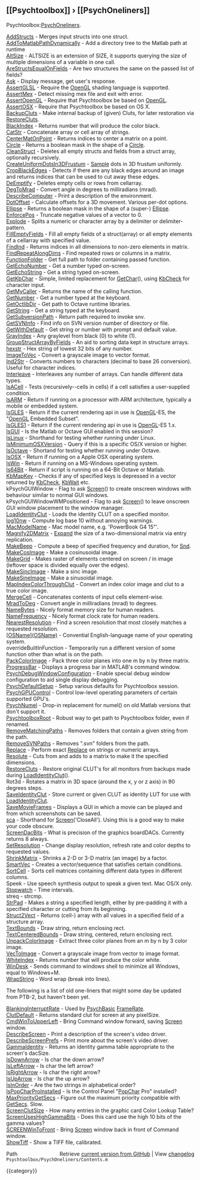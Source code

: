## [[Psychtoolbox]] &#8250; [[PsychOneliners]]

Psychtoolbox:[PsychOneliners](PsychOneliners).  
  
  
  [AddStructs](AddStructs)              - Merges input structs into one struct.  
  [AddToMatlabPathDynamically](AddToMatlabPathDynamically) - Add a directory tree to the Matlab path at runtime  
  [AltSize](AltSize)                 - ALTSIZE is an extension of SIZE, it supports querying the size of multiple dimensions of a variable in one call.  
  [AreStructsEqualOnFields](AreStructsEqualOnFields) - Are two structures the same on the passed list of fields?  
  [Ask](Ask)                     - Display message, get user's response.  
  [AssertGLSL](AssertGLSL)              - Require the [OpenGL](OpenGL) shading language is supported.  
  [AssertMex](AssertMex)               - Detect missing mex file and exit with error.  
  [AssertOpenGL](AssertOpenGL)            - Require that Psychtoolbox be based on [OpenGL](OpenGL).  
  [AssertOSX](AssertOSX)               - Require that Psychtoolbox be based on OS X.  
  [BackupCluts](BackupCluts)             - Make internal backup of (given) Cluts, for later restoration via [RestoreCluts](RestoreCluts).  
  [BlackIndex](BlackIndex)              - Returns number that will produce the color black.  
  [CatStr](CatStr)                  - Concatenate array or cell array of strings.  
  [CenterMatOnPoint](CenterMatOnPoint)        - Returns indices to center a matrix on a point.  
  [Circle](Circle)                  - Returns a boolean mask in the shape of a [Circle](Circle).  
  [CleanStruct](CleanStruct)             - Deletes all empty structs and fields from a struct array, optionally recursively.  
  [CreateUniformDotsIn3DFrustum](CreateUniformDotsIn3DFrustum) - [Sample](Sample) dots in 3D frustum uniformly.  
  [CropBlackEdges](CropBlackEdges)          - Detects if there are any black edges around an image and returns indices that can be used to cut away these edges.  
  [DeEmptify](DeEmptify)               - Deletes empty cells or rows from cellarray.  
  [DegToMrad](DegToMrad)               - Convert angle in degrees to milliradians (mrad).  
  [DescribeComputer](DescribeComputer)        - Print a description of the environment.  
  [DotOffset](DotOffset)               - Calculate offsets for a 3D movement. Various per-dot options.  
  [Ellipse](Ellipse)                 - Returns a boolean mask in the shape of a (super-) [Ellipse](Ellipse).  
  [EnforcePos](EnforcePos)              - Truncate negative values of a vector to 0.  
  [Explode](Explode)                 - Splits a numeric or character array by a delimiter or delimiter-pattern.  
  [FillEmptyFields](FillEmptyFields)         - Fill all empty fields of a struct(array) or all empty elements of a cellarray with specified value.  
  [FindInd](FindInd)                 - Returns indices in all dimensions to non-zero elements in matrix.  
  [FindRepeatAlongDims](FindRepeatAlongDims)     - Find repeated rows or columns in a matrix.  
  [FunctionFolder](FunctionFolder)          - Get full path to folder containing passed function.  
  [GetEchoNumber](GetEchoNumber)           - Get a number typed on-screen.  
  [GetEchoString](GetEchoString)           - Get a string typed on-screen.  
  [GetKbChar](GetKbChar)               - Simple, limited replacement for [GetChar](GetChar)(), using [KbCheck](KbCheck) for character input.  
  [GetMyCaller](GetMyCaller)             - Returns the name of the calling function.  
  [GetNumber](GetNumber)               - Get a number typed at the keyboard.  
  [GetOctlibDir](GetOctlibDir)            - Get path to Octave runtime libraries.  
  [GetString](GetString)               - Get a string typed at the keyboard.  
  [GetSubversionPath](GetSubversionPath)       - Return path required to invoke snv.  
  [GetSVNInfo](GetSVNInfo)              - Find info on SVN version number of directory or file.  
  [GetWithDefault](GetWithDefault)          - Get string or number with prompt and default value.  
  [GrayIndex](GrayIndex)               - Any graylevel from black (0) to white (1).  
  [GroupStructArrayByFields](GroupStructArrayByFields) - An aid to sorting data kept in structure arrays.  
  [hexstr](hexstr)                  - Hex string of lowest 32 bits of any number.  
  [ImageToVec](ImageToVec)              - Convert a grayscale image to vector format.  
  [Ind2Str](Ind2Str)                 - Converts numbers to characters (decimal to base 26 conversion). Useful for character indices.  
  [Interleave](Interleave)              - Interleaves any number of arrays. Can handle different data types.  
  [IsACell](IsACell)                 - Tests (recursively--cells in cells) if a cell satisfies a user-supplied condition.  
  [IsARM](IsARM)                   - Return if running on a processor with ARM architecture, typically a mobile or embedded system.  
  [IsGLES](IsGLES)                  - Return if the current rendering api in use is [OpenGL](OpenGL)-ES, the "[OpenGL](OpenGL) Embedded Subset".  
  [IsGLES1](IsGLES1)                 - Return if the current rendering api in use is [OpenGL](OpenGL)-ES 1.x.  
  [IsGUI](IsGUI)                   - Is the Matlab or Octave GUI enabled in this session?  
  [IsLinux](IsLinux)                 - Shorthand for testing whether running under Linux.  
  [IsMinimumOSXVersion](IsMinimumOSXVersion)     - Query if this is a specific OS/X version or higher.  
  [IsOctave](IsOctave)                - Shortand for testing whether running under Octave.  
  [IsOSX](IsOSX)                   - Return if running on a Apple OSX operating system.  
  [IsWin](IsWin)                   - Return if running on a MS-Windows operating system.  
  [Is64Bit](Is64Bit)                 - Return if script is running on a 64-Bit Octave or Matlab.  
  [KbMapKey](KbMapKey)                - Checks if any of specified keys is depressed in a vector returned by [KbCheck](KbCheck), [KbWait](KbWait) etc.  
  kPsychGUIWindow         - Flag to ask [Screen](Screen)() to create onscreen windows with behaviour similar to normal GUI windows.  
  kPsychGUIWindowWMPositioned - Flag to ask [Screen](Screen)() to leave onscreen GUI window placement to the window manager.  
  [LoadIdentityClut](LoadIdentityClut)        - Loads the identity CLUT on a specified monitor.  
  [log10nw](log10nw)                 - Compute log base 10 without annoying warnings.  
  [MacModelName](MacModelName)            - Mac model name, e.g. 'PowerBook G4 15"'.  
  [Magnify2DMatrix](Magnify2DMatrix)         - [Expand](Expand) the size of a two-dimensional matrix via entry replication.  
  [MakeBeep](MakeBeep)                - Compute a beep of specified frequency and duration, for [Snd](Snd).  
  [MakeCosImage](MakeCosImage)            - Make a cosinusoidal image.  
  [MakeGrid](MakeGrid)                - Makes raster of elements centered on screen / in image (leftover space is divided equally over the edges).  
  [MakeSincImage](MakeSincImage)           - Make a sinc image.  
  [MakeSineImage](MakeSineImage)           - Make a sinusoidal image.  
  [MapIndexColorThroughClut](MapIndexColorThroughClut) - Convert an index color image and clut to a true color image.  
  [MergeCell](MergeCell)               - Concatenates contents of input cells element-wise.  
  [MradToDeg](MradToDeg)               - Convert angle in milliradians (mrad) to degrees.  
  [NameBytes](NameBytes)               - Nicely format memory size for human readers.  
  [NameFrequency](NameFrequency)           - Nicely format clock rate for human readers.  
  [NearestResolution](NearestResolution)       - Find a screen resolution that most closely matches a requested resolution.  
  [[OSName](OSName)][(OSName)]((OSName))                  - Convential English-language name of your operating system.  
  overrideBuiltInFunction - Temporarily run a different version of some function other than what is on the path.  
  [PackColorImage](PackColorImage)          - Pack three color planes into one m by n by three matrix.  
  [ProgressBar](ProgressBar)             - Displays a progress bar in MATLAB's command window.  
  [PsychDebugWindowConfiguration](PsychDebugWindowConfiguration) - Enable special debug window configuration to aid single display debugging.  
  [PsychDefaultSetup](PsychDefaultSetup)       - Setup various defaults for Psychtoolbox session.  
  [PsychGPUControl](PsychGPUControl)         - Control low-level operating parameters of certain supported GPU's.  
  [PsychNumel](PsychNumel)              - Drop-in replacement for numel() on old Matlab versions that don't support it.  
  [PsychtoolboxRoot](PsychtoolboxRoot)        - Robust way to get path to Psychtoolbox folder, even if renamed.  
  [RemoveMatchingPaths](RemoveMatchingPaths)     - Removes folders that contain a given string from the path.  
  [RemoveSVNPaths](RemoveSVNPaths)          - Removes ".svn" folders from the path.  
  [Replace](Replace)                 - Perform exact [Replace](Replace) on strings or numeric arrays.  
  [Resolute](Resolute)                - Cuts from and adds to a matrix to make it the specified dimensions.  
  [RestoreCluts](RestoreCluts)            - Restore original CLUT's for all monitors from backups made during [LoadIdentityClut](LoadIdentityClut)().  
  Rot3d                   - Rotates a matrix in 3D space (around the x, y or z axis) in 90 degrees steps.  
  [SaveIdentityClut](SaveIdentityClut)        - Store current or given CLUT as identity LUT for use with [LoadIdentityClut](LoadIdentityClut).  
  [SaveMovieFrames](SaveMovieFrames)         - Displays a GUI in which a movie can be played and from which screenshots can be saved.  
  [sca](sca)                     - Shorthand for [Screen](Screen)('CloseAll').  Using this is a good way to make your code obscure.  
  [ScreenDacBits](ScreenDacBits)           - What is precision of the graphics boardDACs. Currently returns 8 always.  
  [SetResolution](SetResolution)           - Change display resolution, refresh rate and color depths to requested values.  
  [ShrinkMatrix](ShrinkMatrix)            - Shrinks a 2-D or 3-D matrix (an image) by a factor.  
  [SmartVec](SmartVec)                - Creates a vector/sequence that satisfies certain conditions.  
  [SortCell](SortCell)                - Sorts cell matrices containing different data types in different columns.  
  Speek                   - Use speech synthesis output to speak a given text. Mac OS/X only.  
  [Stopwatch](Stopwatch)               - Time intervals.  
  streq                   - strcmp.  
  [StrPad](StrPad)                  - Makes a string a specified length, either by pre-padding it with a specified character or cutting from its beginning.  
  [Struct2Vect](Struct2Vect)             - Returns (cell-) array with all values in a specified field of a structure array.  
  [TextBounds](TextBounds)              - Draw string, return enclosing rect.  
  [TextCenteredBounds](TextCenteredBounds)      - Draw string, centered, return enclosing rect.  
  [UnpackColorImage](UnpackColorImage)        - Extract three color planes from an m by n by 3 color image.  
  [VecToImage](VecToImage)              - Convert a grayscale image from vector to image format.  
  [WhiteIndex](WhiteIndex)              - Returns number that will produce the color white.  
  [WinDesk](WinDesk)                 - Sends command to windows shell to minimize all Windows, equal to Windows+M.  
  [WrapString](WrapString)              - Word wrap (break into lines).  
  
  
The following is a list of old one-liners that might some day be updated  
from PTB-2, but haven't been yet.  
  
  [BlankingInterruptRate](BlankingInterruptRate) - Used by [PsychBasic](PsychBasic) [FrameRate](FrameRate).  
  [ClutDefault](ClutDefault)           - Returns standard clut for screen at any pixelSize.  
  [CmdWinToUpperLeft](CmdWinToUpperLeft)     - Bring Command window forward, saving [Screen](Screen) window.  
  [DescribeScreen](DescribeScreen)        - Print a description of the screen's video driver.  
  [DescribeScreenPrefs](DescribeScreenPrefs)   - Print more about the screen's video driver.  
  [GammaIdentity](GammaIdentity)         - Returns an identity gamma table appropriate to the screen's dacSize.  
  [IsDownArrow](IsDownArrow)           - Is char the down arrow?  
  [IsLeftArrow](IsLeftArrow)           - Is char the left arrow?  
  [IsRightArrow](IsRightArrow)          - Is char the right arrow?  
  [IsUpArrow](IsUpArrow)             - Is char the up arrow?  
  [IsInOrder](IsInOrder)             - Are the two strings in alphabetical order?  
  [IsPopCharProInstalled](IsPopCharProInstalled) - Is the Control Panel "[PopChar](PopChar) Pro" installed?  
  [MaxPriorityGetSecs](MaxPriorityGetSecs)    - Figure out the maximum priority compatible with [GetSecs](GetSecs). Slow.  
  [ScreenClutSize](ScreenClutSize)        - How many entries in the graphic card Color Lookup Table?  
  [ScreenUsesHighGammaBits](ScreenUsesHighGammaBits) - Does this card use the high 10 bits of the gamma values?  
  [SCREENWinToFront](SCREENWinToFront)      - Bring [Screen](Screen) window back in front of Command window.  
  [ShowTiff](ShowTiff)              - Show a TIFF file, calibrated.  




<div class="code_header" style="text-align:right;">
  <span style="float:left;">Path&nbsp;&nbsp;</span> <span class="counter">Retrieve <a href=
  "https://raw.github.com/Psychtoolbox-3/Psychtoolbox-3/beta/Psychtoolbox/PsychOneliners/Contents.m">current version from GitHub</a> | View <a href=
  "https://github.com/Psychtoolbox-3/Psychtoolbox-3/commits/beta/Psychtoolbox/PsychOneliners/Contents.m">changelog</a></span>
</div>
<div class="code">
  <code>Psychtoolbox/PsychOneliners/Contents.m</code>
</div>

{{category}}